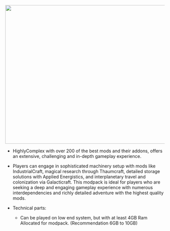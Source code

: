 <p align="center">
  <img width="800" height="440" src="https://i.postimg.cc/HnMGT5ZL/1.png">
</p>

- HighlyComplex with over 200 of the best mods and their addons, offers an extensive, challenging and in-depth gameplay experience.

- Players can engage in sophisticated machinery setup with mods like IndustrialCraft, magical research through Thaumcraft, detailed storage solutions with Applied Energistics, and interplanetary travel and colonization via Galacticraft. This modpack is ideal for players who are seeking a deep and engaging gameplay experience with numerous interdependencies and richly detailed adventure with the highest quality mods.

- Technical parts:
  * Can be played on low end system, but with at least 4GB Ram Allocated for modpack. (Recommendation 6GB to 10GB)
